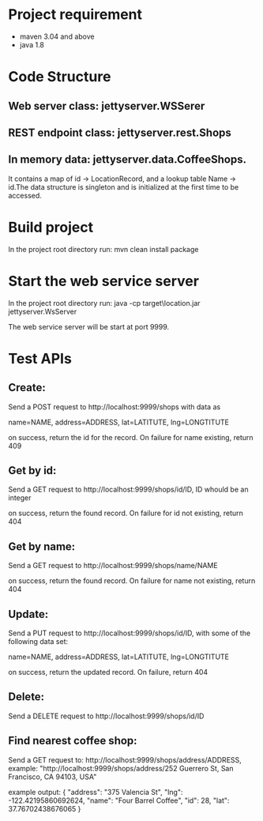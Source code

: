 # Project requirement
* maven 3.04 and above
* java 1.8

# Code Structure
## Web server class: jettyserver.WSSerer
## REST endpoint class: jettyserver.rest.Shops
## In memory data: jettyserver.data.CoffeeShops.
It contains a map of id -> LocationRecord, and a lookup table Name -> id.The data structure is singleton and is initialized at the first time to be accessed.

# Build project
In the project root directory run:
  mvn clean install package

# Start the web service server
In the project root directory run:
  java -cp target\location.jar jettyserver.WsServer

The web service server will be start at port 9999.

# Test APIs
## Create:
 Send a POST request to http://localhost:9999/shops with data as

  name=NAME, address=ADDRESS, lat=LATITUTE, lng=LONGTITUTE

  on success, return the id for the record. On failure for name existing, return 409

## Get by id:
  Send a GET request to http://localhost:9999/shops/id/ID, ID whould be an integer

  on success, return the found record. On failure for id not existing, return 404

## Get by name:
  Send a GET request to http://localhost:9999/shops/name/NAME

  on success, return the found record. On failure for name not existing, return 404

## Update:
  Send a PUT request to http://localhost:9999/shops/id/ID, with some of the following data set:

  name=NAME, address=ADDRESS, lat=LATITUTE, lng=LONGTITUTE

  on success, return the updated record. On failure, return 404

## Delete:
  Send a DELETE request to http://localhost:9999/shops/id/ID

## Find nearest coffee shop:
  Send a GET request to: http://localhost:9999/shops/address/ADDRESS, example: "http://localhost:9999/shops/address/252 Guerrero St, San Francisco, CA 94103, USA"

  example output:
  {
      "address": "375 Valencia St",
      "lng": -122.42195860692624,
      "name": "Four Barrel Coffee",
      "id": 28,
      "lat": 37.76702438676065
  }
